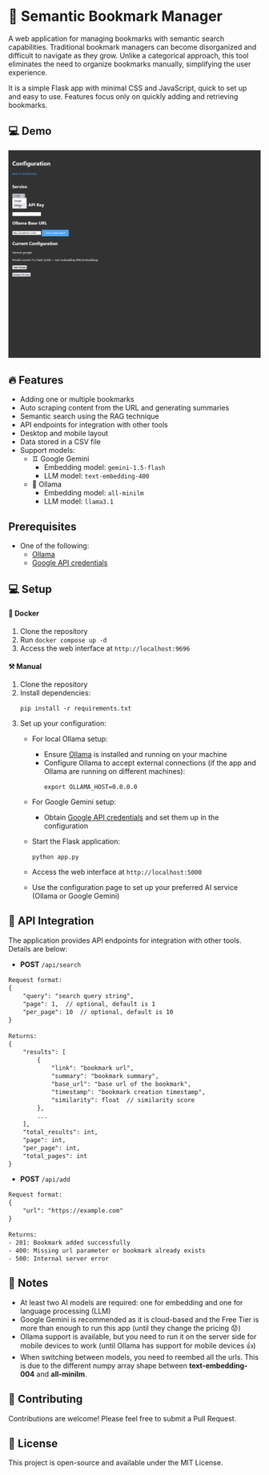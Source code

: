 # 📖 Semantic Bookmark Manager

A web application for managing bookmarks with semantic search capabilities. Traditional bookmark managers can become disorganized and difficult to navigate as they grow. Unlike a categorical approach, this tool eliminates the need to organize bookmarks manually, simplifying the user experience.

It is a simple Flask app with minimal CSS and JavaScript, quick to set up and easy to use. Features focus only on quickly adding and retrieving bookmarks.

## 💻 Demo
![Demo Gif](demo.gif)

## 🔥 Features
- Adding one or multiple bookmarks
- Auto scraping content from the URL and generating summaries
- Semantic search using the RAG technique
- API endpoints for integration with other tools
- Desktop and mobile layout
- Data stored in a CSV file
- Support models:
    - ♊ Google Gemini
        - Embedding model: `gemini-1.5-flash`
        - LLM model: `text-embedding-400`
    - 🦙 Ollama
        - Embedding model: `all-minilm`
        - LLM model: `llama3.1`
    
## Prerequisites
- One of the following:
  - [Ollama](https://ollama.com/)
  - [Google API credentials](https://ai.google.dev/)

## 💻 Setup

#### 🐳 Docker
1. Clone the repository
2. Run `docker compose up -d`
3. Access the web interface at `http://localhost:9696`

#### ⚒ Manual
1. Clone the repository
2. Install dependencies:
   ```
   pip install -r requirements.txt
   ```
3. Set up your configuration:
   - For local Ollama setup:
     - Ensure [Ollama](https://ollama.com/) is installed and running on your machine
     - Configure Ollama to accept external connections (if the app and Ollama are running on different machines):
       ```
       export OLLAMA_HOST=0.0.0.0
       ```
   - For Google Gemini setup:
     - Obtain [Google API credentials](https://ai.google.dev/) and set them up in the configuration

    - Start the Flask application:
        ```
        python app.py
        ```
    - Access the web interface at `http://localhost:5000`
    - Use the configuration page to set up your preferred AI service (Ollama or Google Gemini)

## 🔗 API Integration

The application provides API endpoints for integration with other tools. Details are below:
- **POST** `/api/search`
```
Request format:
{
    "query": "search query string",
    "page": 1,  // optional, default is 1
    "per_page": 10  // optional, default is 10
}

Returns:
{
    "results": [
        {
            "link": "bookmark url",
            "summary": "bookmark summary",
            "base_url": "base url of the bookmark",
            "timestamp": "bookmark creation timestamp",
            "similarity": float  // similarity score
        },
        ...
    ],
    "total_results": int,
    "page": int,
    "per_page": int,
    "total_pages": int
}
```
- **POST** `/api/add`
```
Request format:
{
    "url": "https://example.com"
}

Returns:
- 201: Bookmark added successfully
- 400: Missing url parameter or bookmark already exists
- 500: Internal server error
```

## 📝 Notes

- At least two AI models are required: one for embedding and one for language processing (LLM)
- Google Gemini is recommended as it is cloud-based and the Free Tier is more than enough to run this app (until they change the pricing 😟)
- Ollama support is available, but you need to run it on the server side for mobile devices to work (until Ollama has support for mobile devices 👍)
- When switching between models, you need to reembed all the urls. This is due to the different numpy array shape between **text-embedding-004** and **all-minilm**.

## 🤝 Contributing

Contributions are welcome! Please feel free to submit a Pull Request.

## 📜 License

This project is open-source and available under the MIT License.
